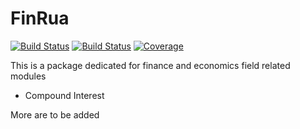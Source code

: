 # FinRua

[![Build Status](https://travis-ci.com/Sara-cos/FinRua.jl.svg?branch=master)](https://travis-ci.com/Sara-cos/FinRua.jl)
[![Build Status](https://ci.appveyor.com/api/projects/status/github/Sara-cos/FinRua.jl?svg=true)](https://ci.appveyor.com/project/Sara-cos/FinRua-jl)
[![Coverage](https://codecov.io/gh/Sara-cos/FinRua.jl/branch/master/graph/badge.svg)](https://codecov.io/gh/Sara-cos/FinRua.jl)

This is a package dedicated for finance and economics field related modules
- Compound Interest

More are to be added

